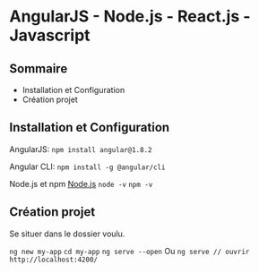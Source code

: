 # AngularJS - Node.js - React.js - Javascript

## Sommaire
* Installation et Configuration
* Création projet

## Installation et Configuration

AngularJS:
`npm install angular@1.8.2`

Angular CLI:
`npm install -g @angular/cli`

Node.js et npm
[Node.js](https://nodejs.org/en/download/)
`node -v`
`npm -v`


## Création projet

Se situer dans le dossier voulu.

`ng new my-app`
`cd my-app`
`ng serve --open`
Ou
`ng serve // ouvrir http://localhost:4200/`
